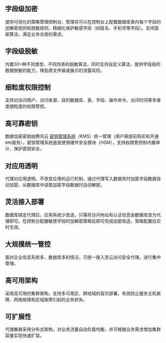 ## 字段级加密
提供可视化的策略管理控制台，管理员可以在控制台上配置数据库表内每个字段的加解密规则和脱敏规则，精细化保护敏感字段（如姓名、手机号等字段）。支持国密算法，满足业务合规的需求。
## 字段级脱敏
内置30+种不同类型、不同场景的脱敏算法，同时支持自定义算法，提供字段级的数据脱敏的能力，降低原文传输或展示的泄露风险。
## 细粒度权限控制
支持对访问用户、访问来源、目的数据库、表、字段、操作命令、访问时间等多维度细粒度的权限管控。
## 高可靠密钥
数据加密密钥由腾讯云 [密钥管理系统](https://cloud.tencent.com/product/kms)（KMS）统一管理（用户需提前购买和开通`KMS`服务），密钥管理系统底层使用硬件安全模块（HSM），支持权限管控和内置审计，保护密钥安全。
## 对应用透明
代理对应用透明，不改变应用的运行机制，通过代理写入数据库时加密字段数据自动加密，从数据库中读取加密字段数据时自动解密。
## 灵活接入部署
数据库绑定代理后，应用系统少改造，只需将访问地址和认证信息由数据库改为代理即可。在控制台配置敏感字段的加解密策略后即可完成加密改造，策略配置后实时生效。
## 大规模统一管控
面对企业信息系统多、数据库多的情况，可统一接入至云访问安全代理，进行集中管理。
## 高可用架构
采用高可用的集群架构，支持多可用区、跨地域的容灾部署，有效防止服务主机故障、网络故障和区域故障引起的业务损失。
## 可扩展性
代理集群采用分布式架构，对业务流量自动负载均衡，并可根据业务需求增加集群容量实现快速扩容。
